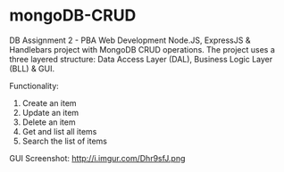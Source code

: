 # mongoDB-CRUD
DB Assignment 2 - PBA Web Development
Node.JS, ExpressJS &amp; Handlebars project with MongoDB CRUD operations.
The project uses a three layered structure: Data Access Layer (DAL), Business Logic Layer (BLL) & GUI.

Functionality:

1. Create an item
2. Update an item
3. Delete an item
4. Get and list all items
5. Search the list of items

GUI Screenshot:
http://i.imgur.com/Dhr9sfJ.png
